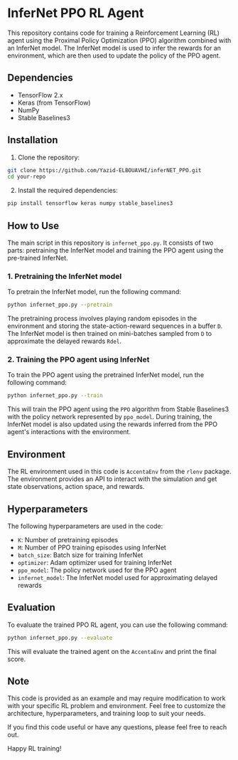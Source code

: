 # InferNet PPO RL Agent

This repository contains code for training a Reinforcement Learning (RL) agent using the Proximal Policy Optimization (PPO) algorithm combined with an InferNet model. The InferNet model is used to infer the rewards for an environment, which are then used to update the policy of the PPO agent.

## Dependencies
- TensorFlow 2.x
- Keras (from TensorFlow)
- NumPy
- Stable Baselines3

## Installation

1. Clone the repository:

```bash
git clone https://github.com/Yazid-ELBOUAVHI/inferNET_PPO.git
cd your-repo
```

2. Install the required dependencies:

```bash
pip install tensorflow keras numpy stable_baselines3
```

## How to Use

The main script in this repository is `infernet_ppo.py`. It consists of two parts: pretraining the InferNet model and training the PPO agent using the pre-trained InferNet.

### 1. Pretraining the InferNet model

To pretrain the InferNet model, run the following command:

```bash
python infernet_ppo.py --pretrain
```

The pretraining process involves playing random episodes in the environment and storing the state-action-reward sequences in a buffer `D`. The InferNet model is then trained on mini-batches sampled from `D` to approximate the delayed rewards `Rdel`.

### 2. Training the PPO agent using InferNet

To train the PPO agent using the pretrained InferNet model, run the following command:

```bash
python infernet_ppo.py --train
```

This will train the PPO agent using the `PPO` algorithm from Stable Baselines3 with the policy network represented by `ppo_model`. During training, the InferNet model is also updated using the rewards inferred from the PPO agent's interactions with the environment.

## Environment

The RL environment used in this code is `AccentaEnv` from the `rlenv` package. The environment provides an API to interact with the simulation and get state observations, action space, and rewards.

## Hyperparameters

The following hyperparameters are used in the code:

- `K`: Number of pretraining episodes
- `M`: Number of PPO training episodes using InferNet
- `batch_size`: Batch size for training InferNet
- `optimizer`: Adam optimizer used for training InferNet
- `ppo_model`: The policy network used for the PPO agent
- `infernet_model`: The InferNet model used for approximating delayed rewards

## Evaluation

To evaluate the trained PPO RL agent, you can use the following command:

```bash
python infernet_ppo.py --evaluate
```

This will evaluate the trained agent on the `AccentaEnv` and print the final score.

## Note

This code is provided as an example and may require modification to work with your specific RL problem and environment. Feel free to customize the architecture, hyperparameters, and training loop to suit your needs.

If you find this code useful or have any questions, please feel free to reach out.

Happy RL training!


